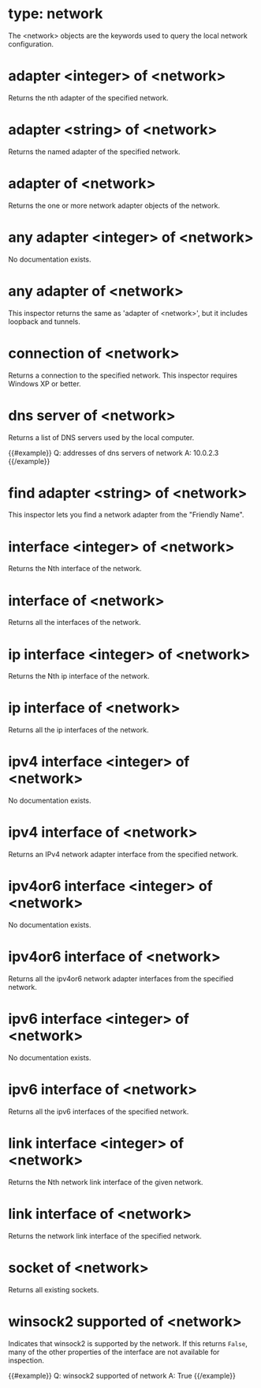 # type: network

The &lt;network&gt; objects are the keywords used to query the local network configuration.

# adapter &lt;integer&gt; of &lt;network&gt;

Returns the nth adapter of the specified network.

# adapter &lt;string&gt; of &lt;network&gt;

Returns the named adapter of the specified network.

# adapter of &lt;network&gt;

Returns the one or more network adapter objects of the network.

# any adapter &lt;integer&gt; of &lt;network&gt;

No documentation exists.

# any adapter of &lt;network&gt;

This inspector returns the same as &#39;adapter of &lt;network&gt;&#39;, but it includes loopback and tunnels.

# connection of &lt;network&gt;

Returns a connection to the specified network. This inspector requires Windows XP or better.

# dns server of &lt;network&gt;

Returns a list of DNS servers used by the local computer.

{{#example}}
Q: addresses of dns servers of network
A: 10.0.2.3
{{/example}}

# find adapter &lt;string&gt; of &lt;network&gt;

This inspector lets you find a network adapter from the &quot;Friendly Name&quot;.

# interface &lt;integer&gt; of &lt;network&gt;

Returns the Nth interface of the network.

# interface of &lt;network&gt;

Returns all the interfaces of the network.

# ip interface &lt;integer&gt; of &lt;network&gt;

Returns the Nth ip interface of the network.

# ip interface of &lt;network&gt;

Returns all the ip interfaces of the network.

# ipv4 interface &lt;integer&gt; of &lt;network&gt;

No documentation exists.

# ipv4 interface of &lt;network&gt;

Returns an IPv4 network adapter interface from the specified network.

# ipv4or6 interface &lt;integer&gt; of &lt;network&gt;

No documentation exists.

# ipv4or6 interface of &lt;network&gt;

Returns all the ipv4or6 network adapter interfaces from the specified network.

# ipv6 interface &lt;integer&gt; of &lt;network&gt;

No documentation exists.

# ipv6 interface of &lt;network&gt;

Returns all the ipv6 interfaces of the specified network.

# link interface &lt;integer&gt; of &lt;network&gt;

Returns the Nth network link interface of the given network.

# link interface of &lt;network&gt;

Returns the network link interface of the specified network.

# socket of &lt;network&gt;

Returns all existing sockets.

# winsock2 supported of &lt;network&gt;

Indicates that winsock2 is supported by the network. If this returns `False`, many of the other properties of the interface are not available for inspection.

{{#example}}
Q: winsock2 supported of network
A: True
{{/example}}
